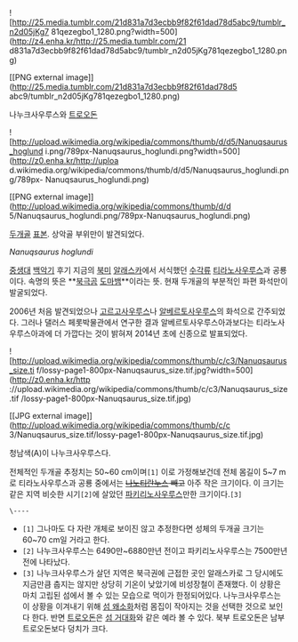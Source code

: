 ![http://25.media.tumblr.com/21d831a7d3ecbb9f82f61dad78d5abc9/tumblr_n2d05jKg7
81qezegbo1_1280.png?width=500](http://z4.enha.kr/http://25.media.tumblr.com/21
d831a7d3ecbb9f82f61dad78d5abc9/tumblr_n2d05jKg781qezegbo1_1280.png)

[[PNG external image]](http://25.media.tumblr.com/21d831a7d3ecbb9f82f61dad78d5
abc9/tumblr_n2d05jKg781qezegbo1_1280.png)

  
나누크사우루스와 [트로오돈](%ED%8A%B8%EB%A1%9C%EC%98%A4%EB%8F%88.md)

![http://upload.wikimedia.org/wikipedia/commons/thumb/d/d5/Nanuqsaurus_hoglund
i.png/789px-Nanuqsaurus_hoglundi.png?width=500](http://z0.enha.kr/http://uploa
d.wikimedia.org/wikipedia/commons/thumb/d/d5/Nanuqsaurus_hoglundi.png/789px-
Nanuqsaurus_hoglundi.png)

[[PNG external image]](http://upload.wikimedia.org/wikipedia/commons/thumb/d/d
5/Nanuqsaurus_hoglundi.png/789px-Nanuqsaurus_hoglundi.png)

  
[두개골](%EB%91%90%EA%B0%9C%EA%B3%A8.md) [표본](%ED%91%9C%EB%B3%B8.md). 상악골
부위만이 발견되었다.

_Nanuqsaurus hoglundi_

[중생대](%EC%A4%91%EC%83%9D%EB%8C%80.md)
[백악기](%EB%B0%B1%EC%95%85%EA%B8%B0.md) 후기 지금의 [북미](%EB%B6%81%EB%AF%B8.md)
[알래스카](%EC%95%8C%EB%9E%98%EC%8A%A4%EC%B9%B4.md)에서 서식했던
[수각류](%EC%88%98%EA%B0%81%EB%A5%98.md) [티라노사우루스](%ED%8B%B0%EB%9D%BC%EB%85%B8%EC%82%AC%EC%9A%B0%EB%A3%A8%EC%8A%A4.md)과 공룡이다. 속명의 뜻은
**[북극곰](%EB%B6%81%EA%B7%B9%EA%B3%B0.md)
[도마뱀](%EB%8F%84%EB%A7%88%EB%B1%80.md)**이라는 뜻. 현재 두개골의 부분적인 파편 화석만이 발굴되었다.

2006년 처음 발견되었으나 [고르고사우루스](%EA%B3%A0%EB%A5%B4%EA%B3%A0%EC%82%AC%EC%9A%B0%EB%A3%A8%EC%8A%A4.md)나 [알베르토사우루스](%EC%95%8C%EB%B2%A0%EB%A5%B4%ED%86%A0%EC%82%AC%EC%9A%B0%EB%A3%A8%EC%8A%A4.md)의 화석으로 간주되었다. 그러나 댈러스 페롯박물관에서 연구한 결과
알베르토사우루스아과보다는 티라노사우루스아과에 더 가깝다는 것이 밝혀져 2014년 초에 신종으로 발표되었다.

![http://upload.wikimedia.org/wikipedia/commons/thumb/c/c3/Nanuqsaurus_size.ti
f/lossy-page1-800px-Nanuqsaurus_size.tif.jpg?width=500](http://z0.enha.kr/http
://upload.wikimedia.org/wikipedia/commons/thumb/c/c3/Nanuqsaurus_size.tif
/lossy-page1-800px-Nanuqsaurus_size.tif.jpg)

[[JPG external image]](http://upload.wikimedia.org/wikipedia/commons/thumb/c/c
3/Nanuqsaurus_size.tif/lossy-page1-800px-Nanuqsaurus_size.tif.jpg)

  
청남색(A)이 나누크사우루스다.

전체적인 두개골 추정치는 50~60 cm이며`[1]` 이로 가정해보건데 전체 몸길이 5~7 m로 티라노사우루스과 공룡 중에서는
<del>[나노티란누스](%EB%82%98%EB%85%B8%ED%8B%B0%EB%9E%80%EB%88%84%EC%8A%A4.md)
빼고</del> 아주 작은 크기이다. 이 크기는 같은 지역 비슷한 시기`[2]`에 살았던 [파키리노사우루스](%ED%8C%8C%ED%82%A4%EB%A6%AC%EB%85%B8%EC%82%AC%EC%9A%B0%EB%A3%A8%EC%8A%A4.md)만한 크기이다.`[3]`

`\----`

  * `[1]` 그나마도 다 자란 개체로 보이진 않고 추정한다면 성체의 두개골 크기는 60~70 cm일 거라고 한다.
  * `[2]` 나누크사우루스는 6490만~6880만년 전이고 파키리노사우루스는 7500만년 전에 나타났다.
  * `[3]` 나누크사우루스가 살던 지역은 북극권에 근접한 곳인 알래스카로 그 당시에도 지금만큼 춥지는 않지만 상당히 기온이 낮았기에 비성장철이 존재했다. 이 상황은 마치 고립된 섬에서 볼 수 있는 모습으로 먹이가 한정되어있다. 나누크사우루스는 이 상황을 이겨내기 위해 [섬 왜소화](%EC%84%AC%20%EC%99%9C%EC%86%8C%ED%99%94.md)처럼 몸집이 작아지는 것을 선택한 것으로 보인다 한다. 반면 [트로오돈](%ED%8A%B8%EB%A1%9C%EC%98%A4%EB%8F%88.md)은 [섬 거대화](%EC%84%AC%20%EA%B1%B0%EB%8C%80%ED%99%94.md)와 같은 예라 볼 수 있다. 북부 트로오돈은 남부 트로오돈보다 덩치가 크다.

